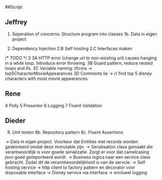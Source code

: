 ﻿##Script

Jeffrey
--------------
1. Seperation of concerns: Structure program into classes
1b. Data in eigen project

2. Dependency Injection
2.B Self hosting
2.C Interfaces maken

/* TODO */
3
3A HTTP error (change url to non-existing url) causes hanging in a while loop. Introduce error throwing.
3B Guard pattern, reduce nested loops and ifs.
3C Variable naming: t5cma -> top5CharacterMovieAppearances
3D Comments lie -> // find top 5 disney characters with most movie appearances

Rene
--------------
4 Polly
5 Presenter
6 Logging
7 Fluent Validation

Dieder
--------------
8. Unit testen
8b. Repository pattern
8c. Fluent Assertions




-> Data in eigen project. Voorkeur dat Enitities met records worden gedeinieerd omdat deze immutable zijn.
-> Serialisation class gemaakt die verantwoordlijk is voor goede serializatie. Zorgt er voor dat camelcasing json goed geimporteerd wordt.
-> Business logica naar een service class gebracht. Zodat dit de veranntwoordelijkheid is van de servcie.
-> Self hosting service
-> http client to factory pattern en decorator voor disposable interface
-> Disney service via interface
-> envtueel logging